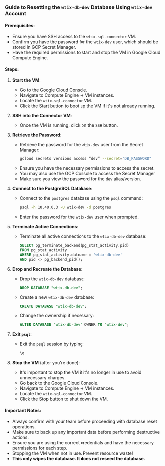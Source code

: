 ### Guide to Resetting the `wtix-db-dev` Database Using `wtix-dev` Account

#### Prerequisites:
- Ensure you have SSH access to the `wtix-sql-connector` VM.
- Confirm you have the password for the `wtix-dev` user, which should be stored in GCP Secret Manager.
- Have the required permissions to start and stop the VM in Google Cloud Compute Engine.

#### Steps:

1. **Start the VM**:
   - Go to the Google Cloud Console.
   - Navigate to Compute Engine -> VM instances.
   - Locate the `wtix-sql-connector` VM.
   - Click the Start button to boot up the VM if it's not already running.

2. **SSH into the Connector VM**:
   - Once the VM is running, click on the `SSH` button. 

3. **Retrieve the Password**:
   - Retrieve the password for the `wtix-dev` user from the Secret Manager:
     ```sh
     gcloud secrets versions access “dev” --secret="DB_PASSWORD"
     ```
   - Ensure you have the necessary permissions to access the secret.
   - You may also use the GCP Console to access the Secret Manager
   - Make sure you view the password for the `dev` alias/version. 

4. **Connect to the PostgreSQL Database**:
   - Connect to the `postgres` database using the `psql` command:
     ```sh
     psql -h 10.40.0.3 -U wtix-dev -d postgres
     ```
   - Enter the password for the `wtix-dev` user when prompted.

5. **Terminate Active Connections**:
   - Terminate all active connections to the `wtix-db-dev` database:
     ```sql
     SELECT pg_terminate_backend(pg_stat_activity.pid)
     FROM pg_stat_activity
     WHERE pg_stat_activity.datname = 'wtix-db-dev'
     AND pid <> pg_backend_pid();
     ```

6. **Drop and Recreate the Database**:
   - Drop the `wtix-db-dev` database:
     ```sql
     DROP DATABASE "wtix-db-dev";
     ```
   - Create a new `wtix-db-dev` database:
     ```sql
     CREATE DATABASE "wtix-db-dev";
     ```
   - Change the ownership if necessary:
     ```sql
     ALTER DATABASE "wtix-db-dev" OWNER TO "wtix-dev";
     ```

7. **Exit `psql`**:
   - Exit the `psql` session by typing:
     ```sql
     \q
     ```

8. **Stop the VM** (after you're done):
   - It's important to stop the VM if it's no longer in use to avoid unnecessary charges.
   - Go back to the Google Cloud Console.
   - Navigate to Compute Engine -> VM instances.
   - Locate the `wtix-sql-connector` VM.
   - Click the Stop button to shut down the VM.

#### Important Notes:
- Always confirm with your team before proceeding with database reset operations.
- Make sure to back up any important data before performing destructive actions.
- Ensure you are using the correct credentials and have the necessary permissions for each step.
- Stopping the VM when not in use. Prevent resource waste!
- **This only wipes the database. It does not reseed the database.** 
